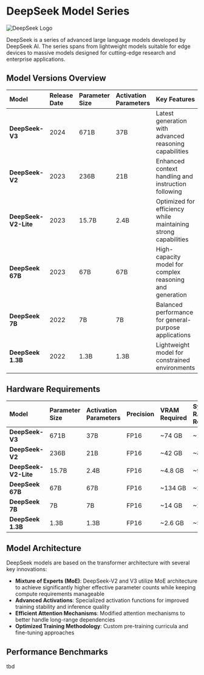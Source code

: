 # DeepSeek Model Series

![DeepSeek Logo](../../assets/images/models/deepseek-logo.png)

DeepSeek is a series of advanced large language models developed by DeepSeek AI. The series spans from lightweight models suitable for edge devices to massive models designed for cutting-edge research and enterprise applications.

## Model Versions Overview

| Model | Release Date | Parameter Size | Activation Parameters | Key Features |
|:------|:-------------|:---------------|:---------------------|:-------------|
| **DeepSeek-V3** | 2024 | 671B | 37B | Latest generation with advanced reasoning capabilities |
| **DeepSeek-V2** | 2023 | 236B | 21B | Enhanced context handling and instruction following |
| **DeepSeek-V2-Lite** | 2023 | 15.7B | 2.4B | Optimized for efficiency while maintaining strong capabilities |
| **DeepSeek 67B** | 2023 | 67B | 67B | High-capacity model for complex reasoning and generation |
| **DeepSeek 7B** | 2022 | 7B | 7B | Balanced performance for general-purpose applications |
| **DeepSeek 1.3B** | 2022 | 1.3B | 1.3B | Lightweight model for constrained environments |

## Hardware Requirements

| Model | Parameter Size | Activation Parameters | Precision | VRAM Required | System RAM Required |
|:------|:---------------|:----------------------|:----------|:--------------|:--------------------|
| **DeepSeek-V3** | 671B | 37B | FP16 | ~74 GB | ~148 GB |
| **DeepSeek-V2** | 236B | 21B | FP16 | ~42 GB | ~84 GB |
| **DeepSeek-V2-Lite** | 15.7B | 2.4B | FP16 | ~4.8 GB | ~9.6 GB |
| **DeepSeek 67B** | 67B | 67B | FP16 | ~134 GB | ~268 GB |
| **DeepSeek 7B** | 7B | 7B | FP16 | ~14 GB | ~28 GB |
| **DeepSeek 1.3B** | 1.3B | 1.3B | FP16 | ~2.6 GB | ~5.2 GB |

## Model Architecture

DeepSeek models are based on the transformer architecture with several key innovations:

- **Mixture of Experts (MoE)**: DeepSeek-V2 and V3 utilize MoE architecture to achieve significantly higher effective parameter counts while keeping compute requirements manageable
- **Advanced Activations**: Specialized activation functions for improved training stability and inference quality
- **Efficient Attention Mechanisms**: Modified attention mechanisms to better handle long-range dependencies
- **Optimized Training Methodology**: Custom pre-training curricula and fine-tuning approaches

## Performance Benchmarks
tbd